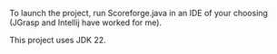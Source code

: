 To launch the project, run Scoreforge.java in an IDE of your choosing (JGrasp and Intellij have worked for me).

This project uses JDK 22.
